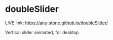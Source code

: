 # doubleSlider

LIVE link: https://any-stone.github.io/doubleSlider/

Vertical slider animated, for desktop
